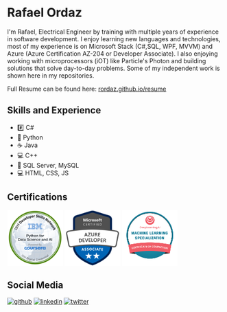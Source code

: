# Rafael Ordaz

I'm Rafael, Electrical Engineer by training with multiple years of experience in software development. I enjoy learning new languages and technologies, most of my experience is on Microsoft Stack (C#,SQL, WPF, MVVM) and Azure (Azure Certification AZ-204 or Developer Associate). I also enjoying working with microprocessors (iOT) like Particle's Photon and building solutions that solve day-to-day problems. Some of my independent work is shown here in my repositories.

Full Resume can be found here: [rordaz.github.io/resume](https://rordaz.github.io/resume)

## Skills and Experience
* :hash: C#
* :snake: Python
* :coffee: Java
* :computer: C++
* :minidisc: SQL Server, MySQL
* :computer:  HTML, CSS, JS

## Certifications

<p float="left">
  <a href="https://www.credly.com/badges/e5e75adb-17b9-45f6-934d-5bbc2df227d0/public_url"><img src="resources\python-for-data-science-and-ai.png" width="130" height="130"></a>
  <a href="https://www.credly.com/badges/918b8822-87f7-4d85-84dc-f0389e837cbd/public_url"><img src="resources\microsoft-certified-azure-developer-associate.1.png" width="130" height="130"></a>
  <a href="https://coursera.org/share/bf2aa501b6e163a5c29d193116a00cd2"><img src="resources\MachineLearningSpecializationBadge.png" width="130" height="130"></a>
</p>



## Social Media

[<img src='https://cdn.jsdelivr.net/npm/simple-icons@3.0.1/icons/github.svg' alt='github' height='40'>](https://github.com/rordaz)  [<img src='https://cdn.jsdelivr.net/npm/simple-icons@3.0.1/icons/linkedin.svg' alt='linkedin' height='40'>](https://www.linkedin.com/in/rafaelordaz/)  [<img src='https://cdn.jsdelivr.net/npm/simple-icons@3.0.1/icons/twitter.svg' alt='twitter' height='40'>](https://twitter.com/BytesAddict)  

